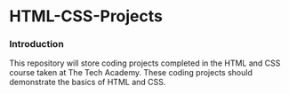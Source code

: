 # HTML-CSS-Projects
### Introduction
This repository will store coding projects completed in the HTML and CSS course taken at The Tech Academy. These coding projects should demonstrate the basics of HTML and CSS.
